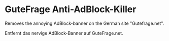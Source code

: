 #  GuteFrage Anti-AdBlock-Killer

Removes the annoying AdBlock-banner on the German site "Gutefrage.net".

Entfernt das nervige AdBlock-Banner auf GuteFrage.net.
